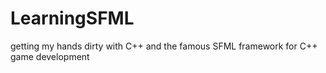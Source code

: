 # LearningSFML
getting my hands dirty with C++ and the famous SFML framework for C++ game development
